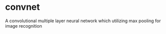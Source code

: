 # convnet
A convolutional multiple layer neural network which utilizing max pooling for image recognition
